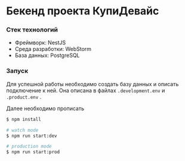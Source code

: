 # Бекенд проекта КупиДевайс

### Стек технологий

- Фреймворк: NestJS
- Среда разработки: WebStorm
- База данных: PostgreSQL

### Запуск

Для успешной работы необходимо создать базу данных и описать подключение к ней.
Она описана в файлах ```.development.env``` и ```.product.env``` .

Далее необходимо прописать 
```bash
$ npm install
```

```bash
# watch mode
$ npm run start:dev

# production mode
$ npm run start:prod
```